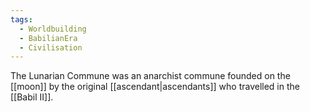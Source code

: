 ```yaml
---
tags:
  - Worldbuilding
  - BabilianEra
  - Civilisation
---
```

The Lunarian Commune was an anarchist commune founded on the [[moon]] by the original [[ascendant|ascendants]] who travelled in the [[Babil II]].